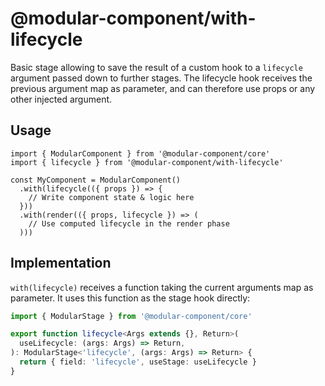 # @modular-component/with-lifecycle

Basic stage allowing to save the result of a custom hook to a `lifecycle` argument passed down to further stages.
The lifecycle hook receives the previous argument map as parameter, and can therefore use props or any other
injected argument.

## Usage

```tsx
import { ModularComponent } from '@modular-component/core'
import { lifecycle } from '@modular-component/with-lifecycle'

const MyComponent = ModularComponent()
  .with(lifecycle(({ props }) => {
    // Write component state & logic here
  }))
  .with(render(({ props, lifecycle }) => (
    // Use computed lifecycle in the render phase
  )))
```

## Implementation

`with(lifecycle)` receives a function taking the current arguments map as parameter. It uses this function as the
stage hook directly:

```ts
import { ModularStage } from '@modular-component/core'

export function lifecycle<Args extends {}, Return>(
  useLifecycle: (args: Args) => Return,
): ModularStage<'lifecycle', (args: Args) => Return> {
  return { field: 'lifecycle', useStage: useLifecycle }
}
```
